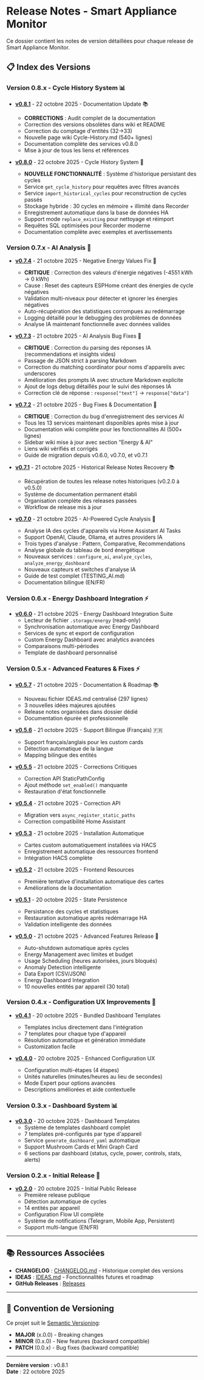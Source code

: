 # Release Notes - Smart Appliance Monitor

Ce dossier contient les notes de version détaillées pour chaque release de Smart Appliance Monitor.

## 📋 Index des Versions

### Version 0.8.x - Cycle History System 📊

- **[v0.8.1](RELEASE_NOTES_v0.8.1.md)** - 22 octobre 2025 - Documentation Update 📚
  - **CORRECTIONS** : Audit complet de la documentation
  - Correction des versions obsolètes dans wiki et README
  - Correction du comptage d'entités (32→33)
  - Nouvelle page wiki Cycle-History.md (540+ lignes)
  - Documentation complète des services v0.8.0
  - Mise à jour de tous les liens et références

- **[v0.8.0](RELEASE_NOTES_v0.8.0.md)** - 22 octobre 2025 - Cycle History System 🎉
  - **NOUVELLE FONCTIONNALITÉ** : Système d'historique persistant des cycles
  - Service `get_cycle_history` pour requêtes avec filtres avancés
  - Service `import_historical_cycles` pour reconstruction de cycles passés
  - Stockage hybride : 30 cycles en mémoire + illimité dans Recorder
  - Enregistrement automatique dans la base de données HA
  - Support mode `replace_existing` pour nettoyage et réimport
  - Requêtes SQL optimisées pour Recorder moderne
  - Documentation complète avec exemples et avertissements

### Version 0.7.x - AI Analysis 🤖

- **[v0.7.4](RELEASE_NOTES_v0.7.4.md)** - 21 octobre 2025 - Negative Energy Values Fix 🚨
  - **CRITIQUE** : Correction des valeurs d'énergie négatives (-4551 kWh → 0 kWh)
  - Cause : Reset des capteurs ESPHome créant des énergies de cycle négatives
  - Validation multi-niveaux pour détecter et ignorer les énergies négatives
  - Auto-récupération des statistiques corrompues au redémarrage
  - Logging détaillé pour le debugging des problèmes de données
  - Analyse IA maintenant fonctionnelle avec données valides

- **[v0.7.3](RELEASE_NOTES_v0.7.3.md)** - 21 octobre 2025 - AI Analysis Bug Fixes 🐛
  - **CRITIQUE** : Correction du parsing des réponses IA (recommendations et insights vides)
  - Passage de JSON strict à parsing Markdown
  - Correction du matching coordinator pour noms d'appareils avec underscores
  - Amélioration des prompts IA avec structure Markdown explicite
  - Ajout de logs debug détaillés pour le suivi des réponses IA
  - Correction clé de réponse : `response["text"]` → `response["data"]`

- **[v0.7.2](RELEASE_NOTES_v0.7.2.md)** - 21 octobre 2025 - Bug Fixes & Documentation 🐛
  - **CRITIQUE** : Correction du bug d'enregistrement des services AI
  - Tous les 13 services maintenant disponibles après mise à jour
  - Documentation wiki complète pour les fonctionnalités AI (500+ lignes)
  - Sidebar wiki mise à jour avec section "Energy & AI"
  - Liens wiki vérifiés et corrigés
  - Guide de migration depuis v0.6.0, v0.7.0, et v0.7.1

- **[v0.7.1](RELEASE_NOTES_v0.7.1.md)** - 21 octobre 2025 - Historical Release Notes Recovery 📚
  - Récupération de toutes les release notes historiques (v0.2.0 à v0.5.0)
  - Système de documentation permanent établi
  - Organisation complète des releases passées
  - Workflow de release mis à jour

- **[v0.7.0](RELEASE_NOTES_v0.7.0.md)** - 21 octobre 2025 - AI-Powered Cycle Analysis 🤖
  - Analyse IA des cycles d'appareils via Home Assistant AI Tasks
  - Support OpenAI, Claude, Ollama, et autres providers IA
  - Trois types d'analyse : Pattern, Comparative, Recommendations
  - Analyse globale du tableau de bord énergétique
  - Nouveaux services : `configure_ai`, `analyze_cycles`, `analyze_energy_dashboard`
  - Nouveaux capteurs et switches d'analyse IA
  - Guide de test complet (TESTING_AI.md)
  - Documentation bilingue (EN/FR)

### Version 0.6.x - Energy Dashboard Integration ⚡

- **[v0.6.0](RELEASE_NOTES_v0.6.0.md)** - 21 octobre 2025 - Energy Dashboard Integration Suite
  - Lecteur de fichier `.storage/energy` (read-only)
  - Synchronisation automatique avec Energy Dashboard
  - Services de sync et export de configuration
  - Custom Energy Dashboard avec analytics avancées
  - Comparaisons multi-périodes
  - Template de dashboard personnalisé

### Version 0.5.x - Advanced Features & Fixes ⚡

- **[v0.5.7](RELEASE_NOTES_v0.5.7.md)** - 21 octobre 2025 - Documentation & Roadmap 📚
  - Nouveau fichier IDEAS.md centralisé (297 lignes)
  - 3 nouvelles idées majeures ajoutées
  - Release notes organisées dans dossier dédié
  - Documentation épurée et professionnelle

- **[v0.5.6](RELEASE_NOTES_v0.5.6.md)** - 21 octobre 2025 - Support Bilingue (Français) 🇫🇷
  - Support français/anglais pour les custom cards
  - Détection automatique de la langue
  - Mapping bilingue des entités

- **[v0.5.5](RELEASE_NOTES_v0.5.5.md)** - 21 octobre 2025 - Corrections Critiques
  - Correction API StaticPathConfig
  - Ajout méthode `set_enabled()` manquante
  - Restauration d'état fonctionnelle

- **[v0.5.4](RELEASE_NOTES_v0.5.4.md)** - 21 octobre 2025 - Correction API
  - Migration vers `async_register_static_paths`
  - Correction compatibilité Home Assistant

- **[v0.5.3](RELEASE_NOTES_v0.5.3.md)** - 21 octobre 2025 - Installation Automatique
  - Cartes custom automatiquement installées via HACS
  - Enregistrement automatique des ressources frontend
  - Intégration HACS complète

- **[v0.5.2](RELEASE_NOTES_v0.5.2.md)** - 21 octobre 2025 - Frontend Resources
  - Première tentative d'installation automatique des cartes
  - Améliorations de la documentation

- **[v0.5.1](RELEASE_NOTES_v0.5.1.md)** - 20 octobre 2025 - State Persistence
  - Persistance des cycles et statistiques
  - Restauration automatique après redémarrage HA
  - Validation intelligente des données

- **[v0.5.0](RELEASE_NOTES_v0.5.0.md)** - 21 octobre 2025 - Advanced Features Release 🚀
  - Auto-shutdown automatique après cycles
  - Energy Management avec limites et budget
  - Usage Scheduling (heures autorisées, jours bloqués)
  - Anomaly Detection intelligente
  - Data Export (CSV/JSON)
  - Energy Dashboard Integration
  - 10 nouvelles entités par appareil (30 total)

### Version 0.4.x - Configuration UX Improvements 🎨

- **[v0.4.1](RELEASE_NOTES_v0.4.1.md)** - 20 octobre 2025 - Bundled Dashboard Templates
  - Templates inclus directement dans l'intégration
  - 7 templates pour chaque type d'appareil
  - Résolution automatique et génération immédiate
  - Customization facile

- **[v0.4.0](RELEASE_NOTES_v0.4.0.md)** - 20 octobre 2025 - Enhanced Configuration UX
  - Configuration multi-étapes (4 étapes)
  - Unités naturelles (minutes/heures au lieu de secondes)
  - Mode Expert pour options avancées
  - Descriptions améliorées et aide contextuelle

### Version 0.3.x - Dashboard System 📊

- **[v0.3.0](RELEASE_NOTES_v0.3.0.md)** - 20 octobre 2025 - Dashboard Templates
  - Système de templates dashboard complet
  - 7 templates pré-configurés par type d'appareil
  - Service `generate_dashboard_yaml` automatique
  - Support Mushroom Cards et Mini Graph Card
  - 6 sections par dashboard (status, cycle, power, controls, stats, alerts)

### Version 0.2.x - Initial Release 🎉

- **[v0.2.0](RELEASE_NOTES_v0.2.0.md)** - 20 octobre 2025 - Initial Public Release
  - Première release publique
  - Détection automatique de cycles
  - 14 entités par appareil
  - Configuration Flow UI complète
  - Système de notifications (Telegram, Mobile App, Persistent)
  - Support multi-langue (EN/FR)

---

## 📚 Ressources Associées

- **CHANGELOG** : [CHANGELOG.md](../../CHANGELOG.md) - Historique complet des versions
- **IDEAS** : [IDEAS.md](../IDEAS.md) - Fonctionnalités futures et roadmap
- **GitHub Releases** : [Releases](https://github.com/legaetan/ha-smart_appliance_monitor/releases)

---

## 🔖 Convention de Versioning

Ce projet suit le [Semantic Versioning](https://semver.org/):
- **MAJOR** (x.0.0) - Breaking changes
- **MINOR** (0.x.0) - New features (backward compatible)
- **PATCH** (0.0.x) - Bug fixes (backward compatible)

---

**Dernière version** : v0.8.1  
**Date** : 22 octobre 2025

